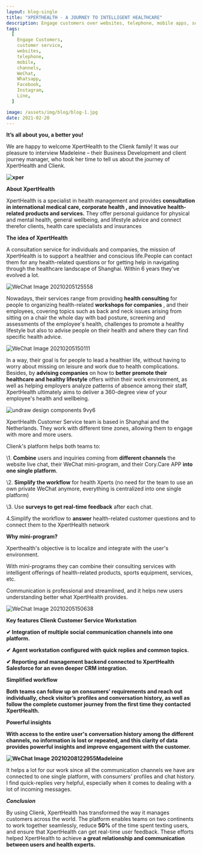 ```yaml
---
layout: blog-single
title: "XPERTHEALTH - A JOURNEY TO INTELLIGENT HEALTHCARE"
description: Engage customers over websites, telephone, mobile apps, social media channels like WeChat, Whatsapp, Facebook, Instagram and many other popular messaging apps.
tags:
  [
    Engage Customers,
    customer service,
    websites,
    telephone,
    mobile,
    channels,
    WeChat,
    Whatsapp,
    Facebook,
    Instagram,
    Line,
  ]

image: /assets/img/blog/blog-1.jpg
date: 2021-02-20
---
```


**It’s all about you, a better you!**

We are happy to welcome XpertHealth to the Clienk family! It was our pleasure to interview Madeleine – their Business Development and client journey manager, who took her time to tell us about the journey of XpertHealth and Clienk.

**![xper](/assets/img/blog/xper.png)**

**About XpertHealth**

XpertHealth is a specialist in health management and provides **consultation in international medical care, corporate health , and innovative health-related products and services.** They offer personal guidance for physical and mental health, general wellbeing, and lifestyle advice and connect therefor clients, health care specialists and insurances

**The idea of XpertHealth**

A consultation service for individuals and companies, the mission of XpertHealth is to support a healthier and conscious life.People can contact them for any health-related questions or for getting help in navigating through the healthcare landscape of Shanghai. Within 6 years they’ve evolved a lot.

![WeChat Image 20210205125558](/assets/img/blog/WeChat_Image_20210205125558.jpg)

Nowadays, their services range from providing **health consulting** for people to organizing health-related **workshops for companies** , and their employees, covering topics such as back and neck issues arising from sitting on a chair the whole day with bad posture, screening and assessments of the employee's health, challenges to promote a healthy lifestyle but also to advise people on their health and where they can find specific health advice.

![WeChat Image 20210205150111](/assets/img/blog/WeChat_Image_20210205150111.jpg)

In a way, their goal is for people to lead a healthier life, without having to worry about missing on leisure and work due to health complications. Besides, by **advising companies** on how to **better promote their healthcare and healthy lifestyle** offers within their work environment, as well as helping employers analyze patterns of absence among their staff, XpertHealth ultimately aims to deliver a 360-degree view of your employee's health and wellbeing.

![undraw design components 9vy6](/assets/img/blog/undraw_design_components_9vy6.png)

XpertHealth Customer Service team is based in Shanghai and the Netherlands. They work with different time zones, allowing them to engage with more and more users.

Clienk's platform helps both teams to:

\1. **Combine** users and inquiries coming from **different channels** the website live chat, their WeChat mini-program, and their Cory.Care APP **into one single platform**.

\2. **Simplify the workflow** for health Xperts (no need for the team to use an own private WeChat anymore, everything is centralized into one single platform)

\3. Use **surveys to get real-time feedback** after each chat.

4.Simplify the workflow to **answer** health-related customer questions and to connect them to the XpertHealth network

**Why mini-program?**

Xperthealth's objective is to localize and integrate with the user's environment.

With mini-programs they can combine their consulting services with intelligent offerings of health-related products, sports equipment, services, etc.

Communication is professional and streamlined, and it helps new users understanding better what XpertHealth provides.

![WeChat Image 20210205150638](/assets/img/blog/WeChat_Image_20210205150638.jpg)

**Key features Clienk Customer Service Workstation**

**✔ Integration of multiple social communication channels into one platform.**

**✔** **Agent workstation configured with quick replies and common topics.**

**✔ Reporting and management backend connected to XpertHealth Salesforce for an even deeper CRM integration.**

**Simplified workflow**

**Both teams can follow up on consumers' requirements and reach out individually, check visitor’s profiles and conversation history, as well as follow the complete customer journey from the first time they contacted XpertHealth.**

**Powerful insights**

**With access to the entire user's conversation history among the different channels, no information is lost or repeated, and this clarity of data provides powerful insights and improve engagement with the customer.**

**![WeChat Image 20210208122955](/assets/img/blog/WeChat_Image_20210208122955.jpg)Madeleine**

It helps a lot for our work since all the communication channels we have are connected to one single platform, with consumers' profiles and chat history. I find quick-replies very helpful, especially when it comes to dealing with a lot of incoming messages.

**_Conclusion_**

By using Clienk, XpertHealth has transformed the way it manages customers across the world. The platform enables teams on two continents to work together seamlessly, reduce **50%** of the time spent texting users, and ensure that XpertHealth can get real-time user feedback. These efforts helped XpertHealth to achieve **a great relationship and communication between users and health experts.**
